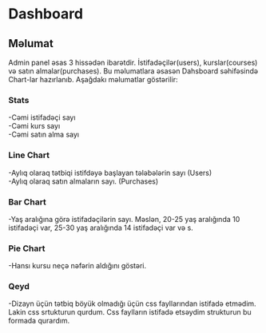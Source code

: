 # Dashboard
## Məlumat

Admin panel əsas 3 hissədən ibarətdir. İstifadəçilər(users), kurslar(courses) və satın almalar(purchases). Bu məlumatlara əsasən Dahsboard səhifəsində Chart-lar hazırlanıb. Aşağdakı məlumatlar göstərilir:


### Stats
-Cəmi istifadəçi sayı<br>
-Cəmi kurs sayı<br>
-Cəmi satın alma sayı<br>

### Line Chart
-Aylıq olaraq tətbiqi istifdəyə başlayan tələbələrin sayı (Users)<br>
-Aylıq olaraq satın almaların sayı. (Purchases)<br>

### Bar Chart
-Yaş aralığına görə istifadəçilərin sayı. Məslən, 20-25 yaş aralığında 10 istifadəçi var, 25-30 yaş aralığında 14 istifadəçi var və s.<br>

### Pie Chart
-Hansı kursu neçə nəfərin aldığını göstəri.

### Qeyd
-Dizayn üçün tətbiq böyük olmadığı üçün css fayllarından istifadə etmədim. Lakin css srtukturun qurdum. Css faylların istifadə etsəydim strukturun bu formada qurardım.


